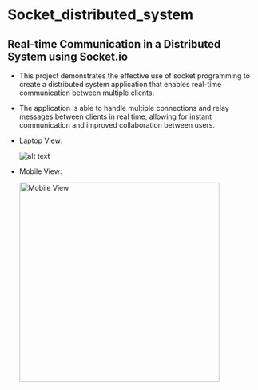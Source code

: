 # Socket_distributed_system

## Real-time Communication in a Distributed System using Socket.io

- This project demonstrates the effective use of socket programming to create a distributed system application that enables real-time communication between multiple clients.
- The application is able to handle multiple connections and relay messages between clients in real time, allowing for instant communication and improved collaboration between users.
- Laptop View:
  
  ![alt text](https://github.com/Pranavumak13/Socket_distributed_system/blob/main/src/images/Laptop%20View.png "Laptop View" )

- Mobile View:

  <img src="https://github.com/Pranavumak13/Socket_distributed_system/blob/main/src/images/Mobile%20View.jpg" alt="Mobile View" height="400">
